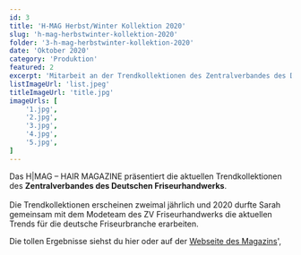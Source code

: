 ```yaml
---
id: 3
title: 'H-MAG Herbst/Winter Kollektion 2020'
slug: 'h-mag-herbstwinter-kollektion-2020'
folder: '3-h-mag-herbstwinter-kollektion-2020'
date: 'Oktober 2020'
category: 'Produktion'
featured: 2
excerpt: 'Mitarbeit an der Trendkollektionen des Zentralverbandes des Deutschen Friseurhandwerks'
listImageUrl: 'list.jpeg'
titleImageUrl: 'title.jpg'
imageUrls: [
    '1.jpg',
    '2.jpg',
    '3.jpg',
    '4.jpg',
    '5.jpg',
]
---
```


Das H|MAG – HAIR MAGAZINE präsentiert die aktuellen Trendkollektionen des <strong>Zentralverbandes des Deutschen Friseurhandwerks</strong>. <br> <br> Die Trendkollektionen erscheinen zweimal jährlich und 2020 durfte Sarah gemeinsam mit dem Modeteam des ZV Friseurhandwerks die aktuellen Trends für die deutsche Friseurbranche erarbeiten. 

Die tollen Ergebnisse siehst du hier oder auf der <a href="https://www.friseurhandwerk.de/hmag/das-team.html" target="_blank">Webseite des Magazins</a>',
